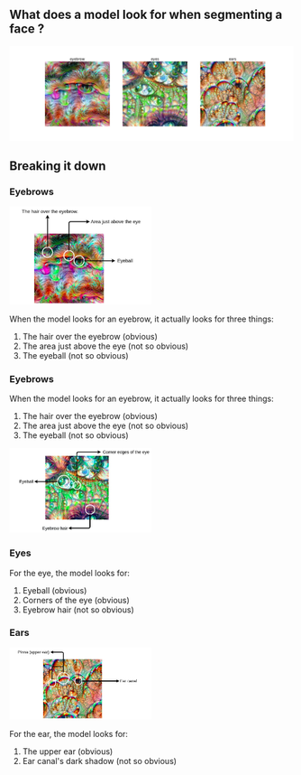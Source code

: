 ## What does a model look for when segmenting a face ?

<img src = "images/vis.jpg">

## Breaking it down

### Eyebrows

<img src = "images/eyebrow_breakdown.jpg" width = "50%">

When the model looks for an eyebrow, it actually looks for three things:

1. The hair over the eyebrow (obvious)  
2. The area just above the eye (not so obvious) 
3. The eyeball (not so obvious)


### Eyebrows

When the model looks for an eyebrow, it actually looks for three things:

1. The hair over the eyebrow (obvious)  
2. The area just above the eye (not so obvious) 
3. The eyeball (not so obvious)

<img src = "images/eye_breakdown.jpg" width = "50%">

### Eyes
For the eye, the model looks for: 

1. Eyeball (obvious)
2. Corners of the eye (obvious)
3. Eyebrow hair (not so obvious)

### Ears 
<img src = "images/ears_breakdown.jpg" width = "50%">

For the ear, the model looks for: 

1. The upper ear (obvious)
2. Ear canal's dark shadow (not so obvious)



